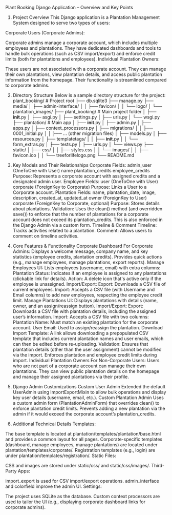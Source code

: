 Plant Booking Django Application – Overview and Key Points


1. Project Overview
This Django application is a Plantation Management System designed to serve two types of users:

Corporate Users (Corporate Admins):

Corporate admins manage a corporate account, which includes multiple employees and plantations.
They have dedicated dashboards and tools to handle bulk operations (such as CSV import/export) and enforce credit limits (both for plantations and employees).
Individual Plantation Owners:

These users are not associated with a corporate account.
They can manage their own plantations, view plantation details, and access public plantation information from the homepage.
Their functionality is streamlined compared to corporate admins.

2. Directory Structure
Below is a sample directory structure for the project:
plant_booking/         # Project root
├── db.sqlite3
├── manage.py
├── media/
│   ├── admin-interface/
│   │   ├── favicon/
│   │   └── logo/
│   └── plantation_images/
├── plant_booking/       # Main project folder
│   ├── __init__.py
│   ├── asgi.py
│   ├── settings.py
│   ├── urls.py
│   └── wsgi.py
├── plantation/        # Main app
│   ├── __init__.py
│   ├── admin.py
│   ├── apps.py
│   ├── context_processors.py
│   ├── migrations/
│   │   ├── 0001_initial.py
│   │   ├── ... (other migration files)
│   ├── models.py
│   ├── resources.py
│   ├── templatetags/
│   │   ├── __init__.py
│   │   └── form_extras.py
│   ├── tests.py
│   ├── urls.py
│   └── views.py
├── static/
│   ├── css/
│   │   ├── styles.css
│   │   └── images/
│   │       ├── favicon.ico
│   │       └── treeforlifelogo.png
└── README.md


3. Key Models and Their Relationships
Corporate
Fields:
admin_user (OneToOne with User)
name
plantation_credits
employee_credits
Purpose: Represents a corporate account with assigned credits and a designated admin user.
Employee
Fields:
user (OneToOne with User)
corporate (ForeignKey to Corporate)
Purpose: Links a User to a Corporate account.
Plantation
Fields:
name, plantation_date, image, description, created_at, updated_at
owner (ForeignKey to User)
corporate (ForeignKey to Corporate, optional)
Purpose: Stores details about plantations.
Validation:
Uses the clean() method (and overridden save()) to enforce that the number of plantations for a corporate account does not exceed its plantation_credits. This is also enforced in the Django Admin via a custom form.
Timeline & Comment
Timeline:
Tracks activities related to a plantation.
Comment:
Allows users to comment on timeline activities.


4. Core Features & Functionality
Corporate Dashboard
For Corporate Admins:
Displays a welcome message, company name, and key statistics (employee credits, plantation credits).
Provides quick actions (e.g., manage employees, manage plantations, export reports).
Manage Employees
UI:
Lists employees (username, email) with extra columns:
Plantation Status: Indicates if an employee is assigned to any plantations (clickable link for details).
Action: A delete icon that's active only if the employee is unassigned.
Import/Export:
Export: Downloads a CSV file of current employees.
Import: Accepts a CSV file (with Username and Email columns) to add new employees, respecting the employee credit limit.
Manage Plantations
UI:
Displays plantations with details (name, owner, and an assign/reassign button).
Import/Export:
Export: Downloads a CSV file with plantation details, including the assigned user’s information.
Import: Accepts a CSV file with two columns:
Plantation Name: Must match an existing plantation for the corporate account.
User Email: Used to assign/reassign the plantation.
Download Import Template: A link allows downloading a prepopulated CSV template that includes current plantation names and user emails, which can then be edited before re-uploading.
Validation:
Ensures that plantation details (other than the user assignment) cannot be modified via the import.
Enforces plantation and employee credit limits during import.
Individual Plantation Owners
For Non-Corporate Users:
Users who are not part of a corporate account can manage their own plantations.
They can view public plantation details on the homepage and manage their assigned plantations via their profile.


5. Django Admin Customizations
Custom User Admin
Extended the default UserAdmin using ImportExportMixin to allow bulk operations and display key user details (username, email, etc.).
Custom Plantation Admin
Uses a custom admin form (PlantationAdminForm) that overrides clean() to enforce plantation credit limits.
Prevents adding a new plantation via the admin if it would exceed the corporate account’s plantation_credits.


6. Additional Technical Details
Templates:

The base template is located at plantation/templates/plantation/base.html and provides a common layout for all pages.
Corporate-specific templates (dashboard, manage employees, manage plantations) are located under plantation/templates/corporate/.
Registration templates (e.g., login) are under plantation/templates/registration/.
Static Files:

CSS and images are stored under static/css/ and static/css/images/.
Third-Party Apps:

import_export is used for CSV import/export operations.
admin_interface and colorfield improve the admin UI.
Settings:

The project uses SQLite as the database.
Custom context processors are used to tailor the UI (e.g., displaying corporate dashboard links for corporate admins).
